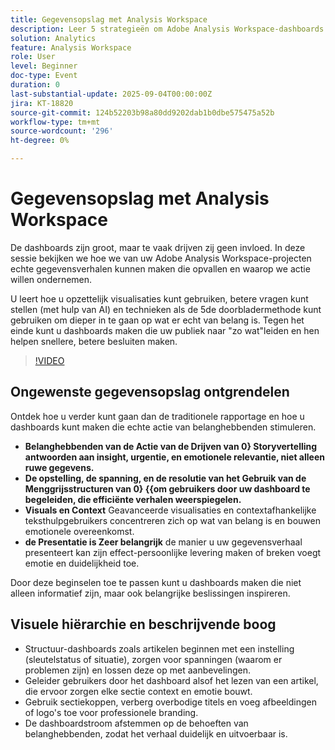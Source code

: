```yaml
---
title: Gegevensopslag met Analysis Workspace
description: Leer 5 strategieën om Adobe Analysis Workspace-dashboards om te zetten in aansprekende gegevensverhalen die invloed hebben, insight en actie van belanghebbenden.
solution: Analytics
feature: Analysis Workspace
role: User
level: Beginner
doc-type: Event
duration: 0
last-substantial-update: 2025-09-04T00:00:00Z
jira: KT-18820
source-git-commit: 124b52203b98a80dd9202dab1b0dbe575475a52b
workflow-type: tm+mt
source-wordcount: '296'
ht-degree: 0%

---
```



# Gegevensopslag met Analysis Workspace

De dashboards zijn groot, maar te vaak drijven zij geen invloed. In deze sessie bekijken we hoe we van uw Adobe Analysis Workspace-projecten echte gegevensverhalen kunnen maken die opvallen en waarop we actie willen ondernemen.

U leert hoe u opzettelijk visualisaties kunt gebruiken, betere vragen kunt stellen (met hulp van AI) en technieken als de 5de doorbladermethode kunt gebruiken om dieper in te gaan op wat er echt van belang is. Tegen het einde kunt u dashboards maken die uw publiek naar &quot;zo wat&quot;leiden en hen helpen snellere, betere besluiten maken.

>[!VIDEO](https://video.tv.adobe.com/v/3471116/?learn=on&enablevpops)


## Ongewenste gegevensopslag ontgrendelen

Ontdek hoe u verder kunt gaan dan de traditionele rapportage en hoe u dashboards kunt maken die echte actie van belanghebbenden stimuleren.

* **Belanghebbenden van de Actie van de Drijven van 0&rbrace; Storyvertelling antwoorden aan insight, urgentie, en emotionele relevantie, niet alleen ruwe gegevens.**
* **De opstelling, de spanning, en de resolutie van het Gebruik van de Menggrijsstructuren van 0&rbrace; &lbrace;&lbrace;om gebruikers door uw dashboard te begeleiden, die efficiënte verhalen weerspiegelen.**
* **Visuals en Context** Geavanceerde visualisaties en contextafhankelijke teksthulpgebruikers concentreren zich op wat van belang is en bouwen emotionele overeenkomst.
* **de Presentatie is Zeer belangrijk** de manier u uw gegevensverhaal presenteert kan zijn effect-persoonlijke levering maken of breken voegt emotie en duidelijkheid toe.

Door deze beginselen toe te passen kunt u dashboards maken die niet alleen informatief zijn, maar ook belangrijke beslissingen inspireren.

## Visuele hiërarchie en beschrijvende boog

* Structuur-dashboards zoals artikelen beginnen met een instelling (sleutelstatus of situatie), zorgen voor spanningen (waarom er problemen zijn) en lossen deze op met aanbevelingen.
* Geleider gebruikers door het dashboard alsof het lezen van een artikel, die ervoor zorgen elke sectie context en emotie bouwt.
* Gebruik sectiekoppen, verberg overbodige titels en voeg afbeeldingen of logo&#39;s toe voor professionele branding.
* De dashboardstroom afstemmen op de behoeften van belanghebbenden, zodat het verhaal duidelijk en uitvoerbaar is.